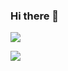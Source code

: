 ### Hi there 👋
[![](https://count.getloli.com/get/@qwq233?theme=rule12)](https://count.getloli.com/get/@qwq233?theme=rule12)

[![](https://github-readme-stats.vercel.app/api?username=qwq233&icon_color=CE1D2D&show_icons=true&theme=light&text_color=718096&hide_title=true)](https://github-readme-stats.vercel.app/api?username=qwq233&icon_color=CE1D2D&show_icons=true&theme=dark&text_color=718096&hide_title=true)
